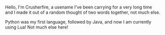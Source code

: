 Hello, I'm Crusherfire, a usename I've been carrying for a very long time and I made it out of a random thought of two words together, not much else.

Python was my first language, followed by Java, and now I am currently using Lua!
Not much else here!
